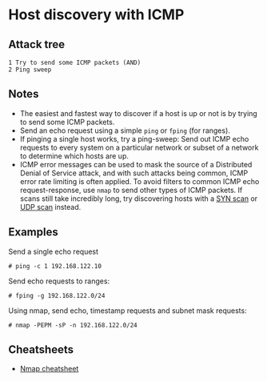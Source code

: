 # Host discovery with ICMP

## Attack tree

```text
1 Try to send some ICMP packets (AND)
2 Ping sweep
```

## Notes

* The easiest and fastest way to discover if a host is up or not is by trying to send some ICMP packets.
* Send an echo request using a simple `ping` or `fping` (for ranges).
* If pinging a single host works, try a ping-sweep: Send out ICMP echo requests to every system on a particular network 
or subset of a network to determine which hosts are up.
* ICMP error messages can be used to mask the source of a Distributed Denial of Service attack, and with such attacks 
being common, ICMP error rate limiting is often applied. To avoid filters to common ICMP echo request-response, use 
`nmap` to send other types of ICMP packets. If scans still take incredibly long, try discovering hosts with a 
[SYN scan](tcp.md) or [UDP scan](udp.md) instead.

## Examples

Send a single echo request
```text
# ping -c 1 192.168.122.10
```

Send echo requests to ranges:
```text
# fping -g 192.168.122.0/24
```

Using nmap, send echo, timestamp requests and subnet mask requests:
```text
# nmap -PEPM -sP -n 192.168.122.0/24
```

## Cheatsheets

* [Nmap cheatsheet](cheatsheets:docs/scanning/Nmap-cheatsheet)
